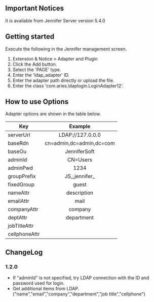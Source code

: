 ## Important Notices

It is available from Jennifer Server version 5.4.0


## Getting started

Execute the following in the Jennifer management screen.

 1. Extension & Notice > Adapter and Plugin
 2. Click the Add button.
 3. Select the 'PAGE' type.
 4. Enter the 'ldap_adapter' ID.
 5. Enter the adapter path directly or upload the file.
 6. Enter the class 'com.aries.ldaplogin.LoginAdapter12'.


## How to use Options

Adapter options are shown in the table below.

| Key           | Example       |
| ------------- |:-------------:|
| serverUrl     | LDAP://127.0.0.0 |
| baseRdn       | cn=admin,dc=admin,dc=com |
| baseOu        | JenniferSoft  |
| adminId       | CN=Users      |
| adminPwd      | 1234          |
| groupPrefix   | JS_,jennifer_ |
| fixedGroup    | guest         |
| nameAttr      | description   |
| emailAttr     | mail          |
| companyAttr   | company       |
| deptAttr      | department    |
| jobTitleAttr  |               |
| cellphoneAttr |               |


## ChangeLog

### 1.2.0
- If "adminId" is not specified, try LDAP connection with the ID and password used for login.
- Get additional items from LDAP. ("name","email","company","department","job title","cellphone")
